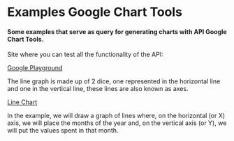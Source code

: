 # Examples Google Chart Tools

#### Some examples that serve as query for generating charts with API Google Chart Tools.


<p>Site where you can test all the functionality of the API: </p>

[Google Playground](https://developers.google.com/apis-explorer/?csw=1#p/)


<p>The line graph is made up of 2 dice, one represented in the horizontal line and one in the vertical line, these lines are also known as axes.<p>

[Line Chart](https://github.com/ThiagoMartinsdeMelo/google-chart-tools/blob/master/line-chart/index.php)

<p>In the example, we will draw a graph of lines where, on the horizontal (or X) axis, we will place the months of the year and, on the vertical axis (or Y), we will put the values spent in that month.</p>



